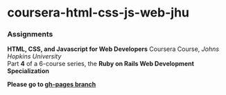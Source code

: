 # coursera-html-css-js-web-jhu
<h3>Assignments</h3>
<p><strong>HTML, CSS, and Javascript for Web Developers</strong> Coursera Course, <I>Johns Hopkins University</I><br>
Part <strong>4</strong> of a 6-course series, the <strong>Ruby on Rails Web Development Specialization</strong></p> 

<div>
  <p><strong>Please go to <a href="https://github.com/VeraVasileva/coursera-html-css-js-web-jhu/tree/gh-pages">gh-pages branch</a></strong></p>
</div>
